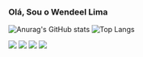 ### Olá, Sou o Wendeel Lima

![Anurag's GitHub stats](https://github-readme-stats.vercel.app/api?username=wendeel-lima&show_icons=true&theme=highcontrast) ![Top Langs](https://github-readme-stats.vercel.app/api/top-langs/?username=wendeel-lima&layout=compact&theme=highcontrast)

[<img src = "https://img.shields.io/badge/instagram-%23E4405F.svg?&style=for-the-badge&logo=instagram&logoColor=white">](https://www.instagram.com/wendeel_lima/) [<img src="https://img.shields.io/badge/linkedin-%230077B5.svg?&style=for-the-badge&logo=linkedin&logoColor=white" />](https://www.linkedin.com/in/wendeellima/) [<img src="https://img.shields.io/badge/Codepen-000000?style=for-the-badge&logo=codepen&logoColor=white" />](https://codepen.io/wendeel-lima) [<img src="https://img.shields.io/badge/-gmail-2EC866?style=for-the-badge&logo=gmail&logoColor=white" />](mailto:wendeel.admpar@gmail.com)




